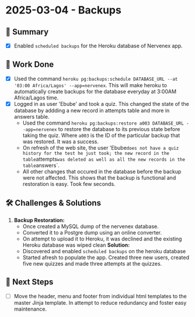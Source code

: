# 2025-03-04 - Backups
## 🌟 Summary
- [x] Enabled `scheduled backups` for the Heroku database of Nervenex app.

## 🔨 Work Done
- [x] Used the command `heroku pg:backups:schedule DATABASE_URL --at '03:00 Africa/Lagos' --app=nervenex`. This will make heroku to automatically create backups for the database everyday at 3:00AM Africa/Lagos time.
- [x] Logged in as user 'Ebube' and took a quiz. This changed the state of the database by addding a new record in attempts table and more in answers table.
	* Used the command `heroku pg:backups:restore a003 DATABASE_URL --app=nervenex` to restore the database to its previous state before taking the quiz. Where `a003` is the ID of the particular backup that was restored. It was a success.
	* On refresh of the web site, the user 'Ebube` does not have a quiz history for the test he just took; the new record in the table `attempts` was deleted as well as all the new records in the table `answers`.
	* All other changes that occured in the database before the backup were not affected. This shows that the backup is functional and restoration is easy. Took few seconds.

## 🛠 Challenges & Solutions
1. **Backup Restoration:**
	* Once created a MySQL dump of the nervenex database.
	* Converted it to a Postgre dump using an online converter.
	* On attempt to upload it to Heroku, it was declined and the existing Heroku database was wiped clean
**Solution:**
	* Discovered and enabled `scheduled backups` on the heroku database
	* Started afresh to populate the app. Created three new users, created five new quizzes and made three attempts at the quizzes.

## 🚀 Next Steps
- [ ] Move the header, menu and footer from individual html templates to the master Jinja template. In attempt to reduce redundancy and foster easy maintenance.
